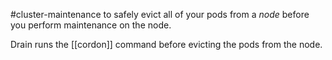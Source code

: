 #cluster-maintenance 
to safely evict all of your pods from a _node_ before you perform maintenance on the node.

Drain runs the [[cordon]] command before evicting the pods from the node.